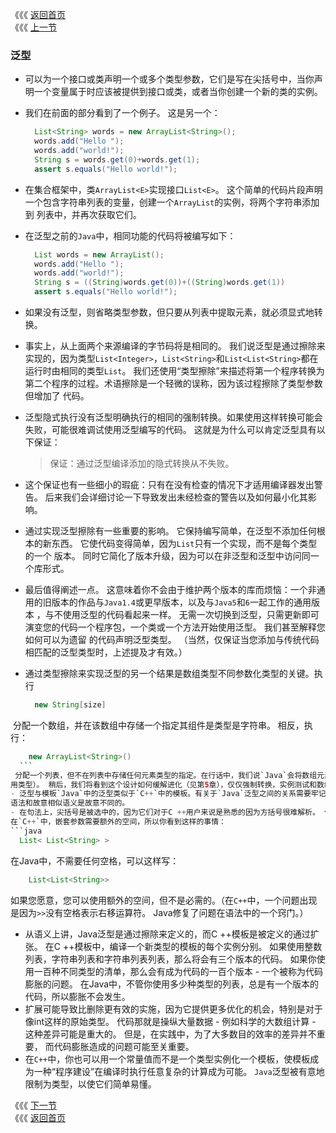 《《《 [返回首页](../README.md)       <br/>
《《《 [上一节](00_Introduction.md)

### 泛型
- 可以为一个接口或类声明一个或多个类型参数，它们是写在尖括号中，当你声明一个变量属于时应该被提供到接口或类，或者当你创建一个新的类的实例。
- 我们在前面的部分看到了一个例子。 这是另一个：
  
  ```java
    List<String> words = new ArrayList<String>();
    words.add("Hello ");
    words.add("world!");
    String s = words.get(0)+words.get(1);
    assert s.equals("Hello world!");
  ```
  
- 在集合框架中，类`ArrayList<E>`实现接口`List<E>`。 这个简单的代码片段声明一个包含字符串列表的变量，创建一个`ArrayList`的实例，将两个字符串添加到
列表中，并再次获取它们。
- 在泛型之前的`Java`中，相同功能的代码将被编写如下：
  ```java
    List words = new ArrayList();
    words.add("Hello ");
    words.add("world!");
    String s = ((String)words.get(0))+((String)words.get(1))
    assert s.equals("Hello world!");
  ```
- 如果没有泛型，则省略类型参数，但只要从列表中提取元素，就必须显式地转换。
- 事实上，从上面两个来源编译的字节码将是相同的。 我们说泛型是通过擦除来实现的，因为类型`List<Integer>`，`List<String>`和`List<List<String>`都在
运行时由相同的类型`List`。 我们还使用“类型擦除”来描述将第一个程序转换为第二个程序的过程。术语擦除是一个轻微的误称，因为该过程擦除了类型参数但增加了
代码。
- 泛型隐式执行没有泛型明确执行的相同的强制转换。如果使用这样转换可能会失败，可能很难调试使用泛型编写的代码。 这就是为什么可以肯定泛型具有以下保证：
    > 保证：通过泛型编译添加的隐式转换从不失败。
- 这个保证也有一些细小的瑕疵：只有在没有检查的情况下才适用编译器发出警告。 后来我们会详细讨论一下导致发出未经检查的警告以及如何最小化其影响。  
- 通过实现泛型擦除有一些重要的影响。 它保持编写简单，在泛型不添加任何根本的新东西。 它使代码变得简单，因为`List`只有一个实现，而不是每个类型的一个
版本。 同时它简化了版本升级，因为可以在非泛型和泛型中访问同一个库形式。
- 最后值得阐述一点。 这意味着你不会由于维护两个版本的库而烦恼：一个非通用的旧版本的作品与`Java1.4`或更早版本，以及与`Java5`和`6`一起工作的通用版本
，与不使用泛型的代码看起来一样。 无需一次切换到泛型，只需更新即可演变您的代码一个程序包，一个类或一个方法开始使用泛型。 我们甚至解释您如何可以为遗留
的代码声明泛型类型。 （当然，仅保证当您添加与传统代码相匹配的泛型类型时，上述提及才有效。）
- 通过类型擦除来实现泛型的另一个结果是数组类型不同参数化类型的关键。执行
  ```java
    new String[size]
  ```
  分配一个数组，并在该数组中存储一个指定其组件是类型是字符串。 相反，执行：
  ```java
      new ArrayList<String>()
    ```
  分配一个列表，但不在列表中存储任何元素类型的指定。在行话中，我们说`Java`会将数组元素类型作为数据类型，但并不是指定数组元素的类型元素类型（或其他通
用类型）。 稍后，我们将看到这个设计如何缓解进化（见第5章），仅仅强制转换，实例测试和数组创建（见第6章）。
- 泛型与模板`Java`中的泛型类似于`C++`中的模板。有关于`Java`泛型之间的关系需要牢记两件重要的事情和`C++`模板：语法和语义。 
语法和故意相似语义是故意不同的。
- 在句法上，尖括号是被选中的，因为它们对于C ++用户来说是熟悉的因为方括号很难解析。 但是，有一个区别句法。 
在`C++`中，嵌套参数需要额外的空间，所以你看到这样的事情：
  ```java
    List< List<String> >
  ```
  在Java中，不需要任何空格，可以这样写：
  ```java
      List<List<String>>
  ```
  如果您愿意，您可以使用额外的空间，但不是必需的。（在`C++`中，一个问题出现是因为`>>`没有空格表示右移运算符。 Java修复了问题在语法中的一个窍门。）
- 从语义上讲，Java泛型是通过擦除来定义的，而C ++模板是被定义的通过扩张。 在C ++模板中，编译一个新类型的模板的每个实例分别。
 如果使用整数列表，字符串列表和字符串列表列表，那么将会有三个版本的代码。 如果你使用一百种不同类型的清单，那么会有成为代码的一百个版本 - 
 一个被称为代码膨胀的问题。 在Java中，不管你使用多少种类型的列表，总是有一个版本的代码，所以膨胀不会发生。
- 扩展可能导致比删除更有效的实施，因为它提供更多优化的机会，特别是对于像int这样的原始类型。 
代码那就是操纵大量数据 - 例如科学的大数组计算 - 这种差异可能是重大的。 但是，在实践中，为了大多数目的效率的差异并不重要，
而代码膨胀造成的问题可能至关重要。 
- 在`C++`中，你也可以用一个常量值而不是一个类型实例化一个模板，使模板成为一种“程序建设”在编译时执行任意复杂的计算成为可能。
`Java`泛型被有意地限制为类型，以使它们简单易懂。


《《《 [下一节](02_Boxing_and_Unboxing.md)   <br/>
《《《 [返回首页](../README.md)
